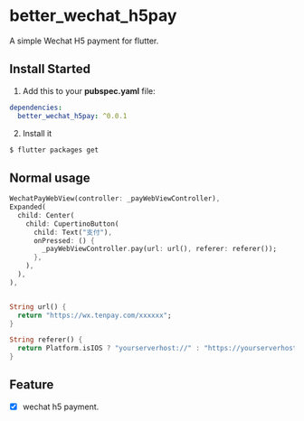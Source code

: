 # better_wechat_h5pay

A simple Wechat H5 payment for flutter.

## Install Started

1. Add this to your **pubspec.yaml** file:

```yaml
dependencies:
  better_wechat_h5pay: ^0.0.1
```

2. Install it

```bash
$ flutter packages get
```

## Normal usage

```dart
WechatPayWebView(controller: _payWebViewController),
Expanded(
  child: Center(
    child: CupertinoButton(
      child: Text("支付"),
      onPressed: () {
        _payWebViewController.pay(url: url(), referer: referer());
      },
    ),
  ),
),


String url() {
  return "https://wx.tenpay.com/xxxxxx";
}

String referer() {
  return Platform.isIOS ? "yourserverhost://" : "https://yourserverhost";
}
```

## Feature
- [x] wechat h5 payment.
